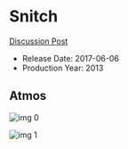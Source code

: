 # Snitch

[Discussion Post](https://www.avsforum.com/threads/bass-eq-for-filtered-movies.2995212/post-58317138)

* Release Date: 2017-06-06
* Production Year: 2013

## Atmos

![img 0](https://i.imgur.com/lr4rqF2.jpg)

![img 1](https://i.imgur.com/up0BDJp.png)

